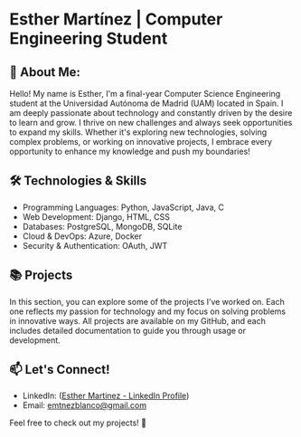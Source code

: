 # Esther Martínez | Computer Engineering Student


## 🚀 About Me: 
Hello! My name is Esther, I'm a final-year Computer Science Engineering student at the Universidad Autónoma de Madrid (UAM) located in Spain. I am deeply passionate about technology and constantly driven by the desire to learn and grow. I thrive on new challenges and always seek opportunities to expand my skills. Whether it's exploring new technologies, solving complex problems, or working on innovative projects, I embrace every opportunity to enhance my knowledge and push my boundaries!

## 🛠️ Technologies & Skills

- Programming Languages: Python, JavaScript, Java, C
- Web Development: Django, HTML, CSS
- Databases: PostgreSQL, MongoDB, SQLite
- Cloud & DevOps: Azure, Docker
- Security & Authentication: OAuth, JWT

## 📚 Projects
In this section, you can explore some of the projects I’ve worked on. Each one reflects my passion for technology and my focus on solving problems in innovative ways. All projects are available on my GitHub, and each includes detailed documentation to guide you through usage or development. 

## 📫 Let's Connect!
- LinkedIn: ([Esther Martinez - LinkedIn Profile](https://www.linkedin.com/in/esther-mart%C3%ADnez-blanco-8744b5306/))
- Email: emtnezblanco@gmail.com

Feel free to check out my projects! 🚀
